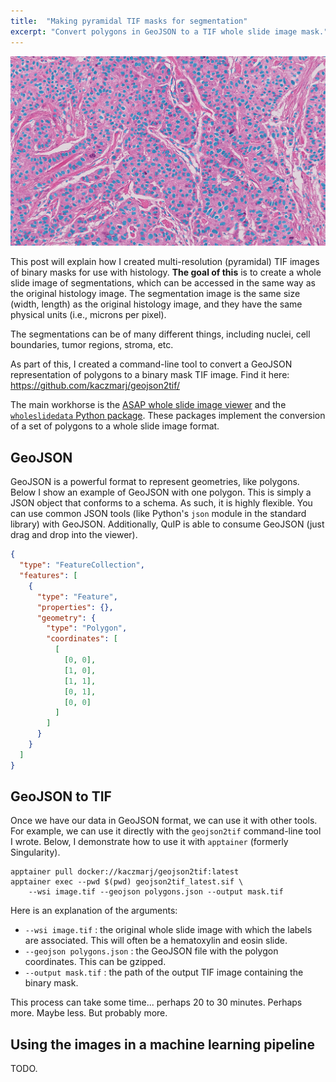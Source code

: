 ```yaml
---
title:  "Making pyramidal TIF masks for segmentation"
excerpt: "Convert polygons in GeoJSON to a TIF whole slide image mask."
---
```


![Image of nuclei labels overlaid on histology.](https://raw.githubusercontent.com/kaczmarj/geojson2tif/main/sample.png)

This post will explain how I created multi-resolution (pyramidal) TIF images of binary
masks for use with histology. **The goal of this**
is to create a whole slide image of segmentations, which can be accessed in the same
way as the original histology image. The segmentation image is the same size (width, length)
as the original histology image, and they have the same physical units (i.e., microns per pixel).

The segmentations can be of many different things, including nuclei, cell boundaries, tumor regions, stroma, etc.

As part of this, I created a command-line tool to convert
a GeoJSON representation of polygons to a binary mask TIF image. Find it here:
https://github.com/kaczmarj/geojson2tif/

The main workhorse is the [ASAP whole slide image viewer](https://computationalpathologygroup.github.io/ASAP/)
and the [`wholeslidedata` Python package](https://github.com/DIAGNijmegen/pathology-whole-slide-data).
These packages implement the conversion of a set of polygons to a whole slide image format.

## GeoJSON

GeoJSON is a powerful format to represent geometries, like polygons. Below I show an
example of GeoJSON with one polygon. This is simply a JSON object that conforms to a schema.
As such, it is highly flexible. You can use common JSON tools (like Python's `json` module in the standard library)
with GeoJSON. Additionally, QuIP is able to consume GeoJSON (just drag and drop into the viewer).

```json
{
  "type": "FeatureCollection",
  "features": [
    {
      "type": "Feature",
      "properties": {},
      "geometry": {
        "type": "Polygon",
        "coordinates": [
          [
            [0, 0],
            [1, 0],
            [1, 1],
            [0, 1],
            [0, 0]
          ]
        ]
      }
    }
  ]
}
```

## GeoJSON to TIF

Once we have our data in GeoJSON format, we can use it with other tools. For example,
we can use it directly with the `geojson2tif` command-line tool I wrote. Below, I demonstrate
how to use it with `apptainer` (formerly Singularity).

```
apptainer pull docker://kaczmarj/geojson2tif:latest
apptainer exec --pwd $(pwd) geojson2tif_latest.sif \
    --wsi image.tif --geojson polygons.json --output mask.tif
```

Here is an explanation of the arguments:
- `--wsi image.tif` : the original whole slide image with which the labels are associated.
This will often be a hematoxylin and eosin slide.
- `--geojson polygons.json` : the GeoJSON file with the polygon coordinates. This can
be gzipped.
- `--output mask.tif` : the path of the output TIF image containing the binary mask.


This process can take some time... perhaps 20 to 30 minutes. Perhaps more. Maybe less. But probably more.


## Using the images in a machine learning pipeline

TODO.
